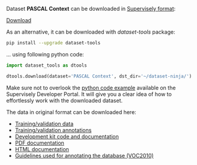 Dataset **PASCAL Context** can be downloaded in [Supervisely format](https://developer.supervisely.com/api-references/supervisely-annotation-json-format):

 [Download](https://assets.supervisely.com/remote/eyJsaW5rIjogImZzOi8vYXNzZXRzLzExODRfUEFTQ0FMIENvbnRleHQvcGFzY2FsLWNvbnRleHQtRGF0YXNldE5pbmphLnRhciIsICJzaWciOiAiVnJsV1ZDbnliQlVGTUNQM1p4bW1mUEZSYjhhcEdYQ3pzN3VkWmxrQjdocz0ifQ==)

As an alternative, it can be downloaded with *dataset-tools* package:
``` bash
pip install --upgrade dataset-tools
```

... using following python code:
``` python
import dataset_tools as dtools

dtools.download(dataset='PASCAL Context', dst_dir='~/dataset-ninja/')
```
Make sure not to overlook the [python code example](https://developer.supervisely.com/getting-started/python-sdk-tutorials/iterate-over-a-local-project) available on the Supervisely Developer Portal. It will give you a clear idea of how to effortlessly work with the downloaded dataset.

The data in original format can be downloaded here:

- [Training/validation data](http://host.robots.ox.ac.uk/pascal/VOC/voc2010/VOCtrainval_03-May-2010.tar)
- [Training/validation annotations](https://www.cs.stanford.edu/~roozbeh/pascal-context/trainval.tar.gz)
- [Development kit code and documentation](http://host.robots.ox.ac.uk/pascal/VOC/voc2010/VOCdevkit_08-May-2010.tar)
- [PDF documentation](http://host.robots.ox.ac.uk/pascal/VOC/voc2010/devkit_doc_08-May-2010.pdf)
- [HTML documentation](http://host.robots.ox.ac.uk/pascal/VOC/voc2010/htmldoc/index.html)
- [Guidelines used for annotating the database (VOC2010)](http://host.robots.ox.ac.uk/pascal/VOC/voc2010/guidelines.html)
